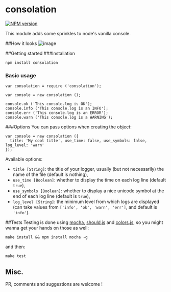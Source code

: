 consolation
===========
[![NPM version](https://badge.fury.io/js/consolation.png)](http://badge.fury.io/js/consolation)

This module adds some sprinkles to node's vanilla console.

##How it looks
![image](http://i.imgur.com/0W0I2Ka.png)

##Getting started
###Installation
```
npm install consolation
```

### Basic usage
```
var consolation = require ('consolation');

var console = new consolation ();

console.ok ('This console.log is OK');
console.info ('This console.log is an INFO');
console.err ('This console.log is an ERROR');
console.warn ('This console.log is a WARNING');
```

###Options
You can pass options when creating the object:
```
var console = new consolation ({
  title: 'My cool title', use_time: false, use_symbols: false, log_level: 'warn'
});
```
Available options:
 * `title [String]`: the title of your logger, usually (but not necessarily) the name of the file (default is nothing),
 * `use_time [Boolean]`: whether to display the time on each log line (default `true`),
 * `use_symbols [Boolean]`: whether to display a nice unicode symbol at the end of each log line (default is `true`),
 * `log_level [String]`: the minimum level from which logs are displayed (can take values from `['info', 'ok', 'warn', 'err']`, and default is `'info'`).

##Tests
Testing is done using [mocha](http://visionmedia.github.io/mocha/), [should.js](https://github.com/visionmedia/should.js/) and [colors.js](https://github.com/Marak/colors.js), so you might wanna get your hands on those as well:
```
make install && npm install mocha -g
```
and then:
```
make test
```

## Misc.
PR, comments and suggestions are welcome !
